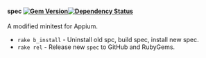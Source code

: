 #### spec [![Gem Version](https://badge.fury.io/rb/spec.png)](http://rubygems.org/gems/spec)[![Dependency Status](https://gemnasium.com/bootstraponline/spec.png)](https://gemnasium.com/bootstraponline/spec)

A modified minitest for Appium.


- `rake b_install` - Uninstall old spc, build spec, install new spec.
- `rake rel` - Release new `spec` to GitHub and RubyGems.